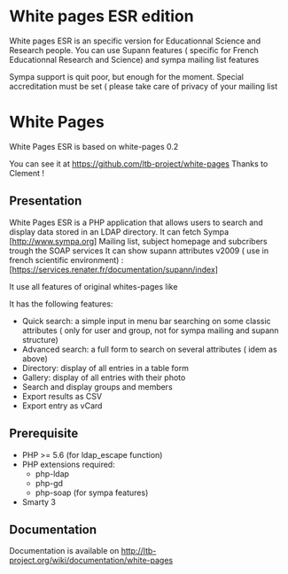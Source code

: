 # White pages ESR edition

White pages ESR is an specific version for Educationnal Science and Research people.
You can use Supann features ( specific for French Educationnal Research and Science) and sympa mailing list features

Sympa support is quit poor, but enough for the moment.
Special accreditation must be set ( please take care of privacy of your mailing list
# White Pages


White Pages ESR is based on white-pages 0.2

You can see it at https://github.com/ltb-project/white-pages
Thanks to Clement !

## Presentation

White Pages ESR is a PHP application that allows users to search and display data stored in an LDAP directory.
It can fetch Sympa [http://www.sympa.org] Mailing list, subject homepage and subcribers trough the SOAP services
It can show supann attributes v2009 ( use in french scientific environment) : [https://services.renater.fr/documentation/supann/index]

It use all features of original whites-pages like

It has the following features:
* Quick search: a simple input in menu bar searching on some classic attributes  ( only for user and group, not for sympa mailing and supann structure)
* Advanced search: a full form to search on several attributes ( idem as above)
* Directory: display of all entries in a table form
* Gallery: display of all entries with their photo
* Search and display groups and members
* Export results as CSV
* Export entry as vCard

## Prerequisite

* PHP >= 5.6 (for ldap_escape function)
* PHP extensions required:
  * php-ldap
  * php-gd
  * php-soap (for sympa features)
* Smarty 3

## Documentation

Documentation is available on http://ltb-project.org/wiki/documentation/white-pages

